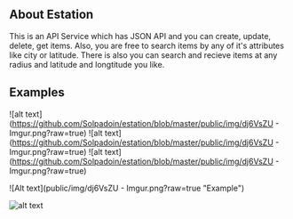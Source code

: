 ## About Estation

This is an API Service which has JSON API and you can create, update, delete, get items. Also, you are free to search items by any of it's attributes like city or latitude.
There is also you can search and recieve items at any radius and latitude and longtitude you like.

## Examples
![alt text](https://github.com/Solpadoin/estation/blob/master/public/img/dj6VsZU - Imgur.png?raw=true)
![alt text](https://github.com/Solpadoin/estation/blob/master/public/img/dj6VsZU - Imgur.png?raw=true)
![alt text](https://github.com/Solpadoin/estation/blob/master/public/img/dj6VsZU - Imgur.png?raw=true)

![Alt text](public/img/dj6VsZU - Imgur.png?raw=true "Example")

![alt text](https://imgur.com/hUMtGuC)
